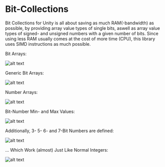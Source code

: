 # Bit-Collections

Bit Collections for Unity is all about saving as much RAM(-bandwidth) as possible, by providing array value types of single bits, aswell as array value types of signed- and unsigned numbers with a given number of bits.
Since using less RAM usually comes at the cost of more time (CPU), this library uses SIMD instructions as much possible. 



Bit Arrays:

![alt text](https://i.imgur.com/uStN0LF.png)




Generic Bit Arrays:

![alt text](https://i.imgur.com/VJp2jKF.png)




Number Arrays:

![alt text](https://i.imgur.com/ViNwApd.png)




Bit-Number Min- and Max Values:

![alt text](https://i.imgur.com/snM6KaI.png)




Additionally, 3- 5- 6- and 7-Bit Numbers are defined:

![alt text](https://i.imgur.com/Gl8eguA.png)




... Which Work (almost) Just Like Normal Integers:

![alt text](https://i.imgur.com/KD670VA.png)
